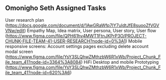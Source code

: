 ## Omonigho Seth Assigned Tasks
User research plan (https://docs.google.com/document/d/1AwGRaWfp7IY7uldtJfE8suooZfVGVVNw/edit)
Empathy Map, Idea matrix, User persona, User story, User flow (https://www.figma.com/file/QPH61hv4MWT1FtnJKPrP3O/PROJECT-CHUNK-FILE-TEAM-41-USER-RESEARCH?node-id=0%3A1)
Mobile responsive screens: Account settings pages excluding delete account modal screen (https://www.figma.com/file/YsY3SLQhwZMthzbW6R1xWb/Project_Chunk_File_team_41?node-id=3364%3A8084)
HiFi Desktop and mobile Prototyping (https://www.figma.com/file/YsY3SLQhwZMthzbW6R1xWb/Project_Chunk_File_team_41?node-id=620%3A6)
